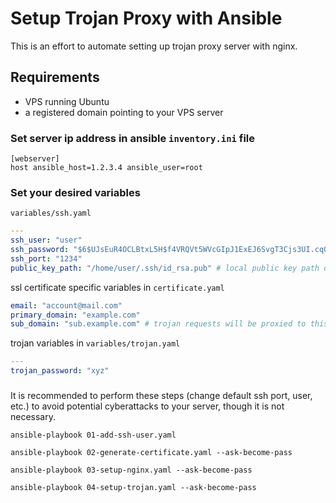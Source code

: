 # Setup Trojan Proxy with Ansible
This is an effort to automate setting up trojan proxy server with nginx.

## Requirements
- VPS running Ubuntu
- a registered domain pointing to your VPS server

### Set server ip address in ansible `inventory.ini` file

```
[webserver]
host ansible_host=1.2.3.4 ansible_user=root
```

### Set your desired variables

`variables/ssh.yaml`
```yaml
---
ssh_user: "user"
ssh_password: "$6$UJsEuR4OCLBtxL5H$f4VRQVt5WVcGIpJ1ExEJ6SvgT3Cjs3UI.cqQroJMLFXJY9ePuons6ic.eLe7oICF1OL79laX1UrUBjIN0GJ/Y."
ssh_port: "1234"
public_key_path: "/home/user/.ssh/id_rsa.pub" # local public key path on your machine
```

ssl certificate specific variables in `certificate.yaml`
```yaml
email: "account@mail.com"
primary_domain: "example.com" 
sub_domain: "sub.example.com" # trojan requests will be proxied to this domain
```

trojan variables in `variables/trojan.yaml`
```yaml
---
trojan_password: "xyz"
```
### 
It is recommended to perform these steps (change default ssh port, user, etc.) to avoid 
potential cyberattacks to your server, though it is not necessary.

```shell
ansible-playbook 01-add-ssh-user.yaml
```

```shell
ansible-playbook 02-generate-certificate.yaml --ask-become-pass
```

```shell
ansible-playbook 03-setup-nginx.yaml --ask-become-pass
```

```shell
ansible-playbook 04-setup-trojan.yaml --ask-become-pass
```
